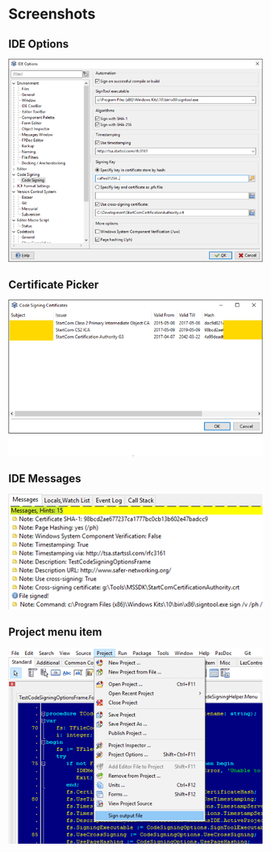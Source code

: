 # Screenshots

## IDE Options
![Screenshot of IDE Options](ide-options.png "Screenshot of IDE Options")

## Certificate Picker
![Screenshot of Certificate Picker](certificate-picker.png "Screenshot of Certificate Picker")

## IDE Messages
![Screenshot of IDE Messages](lazarus-ide-messages-window.png "Screenshot of IDE Messages")

## Project menu item
![Screenshot of IDE menu item](project-menu-item.png "Screenshot of IDE menu item")



